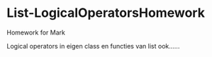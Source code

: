 # List-LogicalOperatorsHomework
Homework for Mark

Logical operators in eigen class
en functies van list ook......
